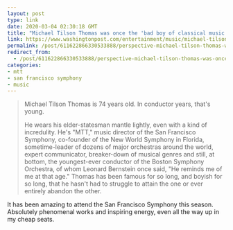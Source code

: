 ```yaml
---
layout: post
type: link
date: 2020-03-04 02:30:18 GMT
title: "Michael Tilson Thomas was once the 'bad boy of classical music.' Now, at 74, he still conducts with childlike delight."
link: https://www.washingtonpost.com/entertainment/music/michael-tilson-thomas-was-once-the-bad-boy-of-classical-music-now-at-74-he-still-conducts-with-childlike-delight/2019/12/05/67df3d6e-0a58-11ea-97ac-a7ccc8dd1ebc_story.html
permalink: /post/611622866330533888/perspective-michael-tilson-thomas-was-once-the
redirect_from: 
  - /post/611622866330533888/perspective-michael-tilson-thomas-was-once-the
categories:
- mtt
- san francisco symphony
- music
---
```


<p><blockquote><p>Michael Tilson Thomas is 74 years old. In conductor years, that's young.</p>
<p>He wears his elder-statesman mantle lightly, even with a kind of incredulity. He's "MTT," music director of the San Francisco Symphony, co-founder of the New World Symphony in Florida, sometime-leader of dozens of major orchestras around the world, expert communicator, breaker-down of musical genres and still, at bottom, the youngest-ever conductor of the Boston Symphony Orchestra, of whom Leonard Bernstein once said, "He reminds me of me at that age." Thomas has been famous for so long, and boyish for so long, that he hasn't had to struggle to attain the one or ever entirely abandon the other.</p></blockquote>
<p>It has been amazing to attend the San Francisco Symphony this season. Absolutely phenomenal works and inspiring energy, even all the way up in my cheap seats.</p></p>